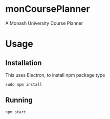 # monCoursePlanner
A Monash University Course Planner

# Usage
## Installation
This uses Electron, to install npm package type
```
sudo npm install
```
## Running
```
npm start
```
